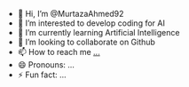 - 👋 Hi, I’m @MurtazaAhmed92
- 👀 I’m interested to develop coding for AI
- 🌱 I’m currently learning Artificial Intelligence
- 💞️ I’m looking to collaborate on Github
- 📫 How to reach me [...](https://github.com/MurtazaAhmed92/MurtazaAhmed92/tree/main)
- 😄 Pronouns: ...
- ⚡ Fun fact: ...

<!---
MurtazaAhmed92/MurtazaAhmed92 is a ✨ special ✨ repository because its `README.md` (this file) appears on your GitHub profile.
You can click the Preview link to take a look at your changes.
--->
